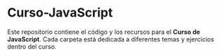 # Curso-JavaScript

Este repositorio contiene el código y los recursos para el **Curso de JavaScript**. Cada carpeta está dedicada a diferentes temas y ejercicios dentro del curso.

